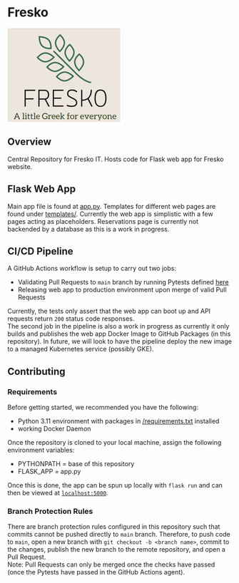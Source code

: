 # Fresko 

![Fresko Logo](/docs/fresko.png)

## Overview
Central Repository for Fresko IT. Hosts code for Flask web app for Fresko website.

## Flask Web App
Main app file is found at [app.py](/app.py). Templates for different web pages are found under [templates/](/templates/). Currently the web app is simplistic with a few pages acting as placeholders. Reservations page is currently not backended by a database as this is a work in progress.

## CI/CD Pipeline
A GitHub Actions workflow is setup to carry out two jobs:
- Validating Pull Requests to `main` branch by running Pytests defined [here](/tests/test_boot.py)
- Releasing web app to production environment upon merge of valid Pull Requests

Currently, the tests only assert that the web app can boot up and API requests return `200` status code responses.<br>
The second job in the pipeline is also a work in progress as currently it only builds and publishes the web app Docker Image to GitHub Packages (in this repository). In future, we will look to have the pipeline deploy the new image to a managed Kubernetes service (possibly GKE).

## Contributing
### Requirements
Before getting started, we recommended you have the following:
- Python 3.11 environment with packages in [/requirements.txt](/requirements.txt) installed
- working Docker Daemon

Once the repository is cloned to your local machine, assign the following environment variables:
- PYTHONPATH = base of this repository
- FLASK_APP = app.py

Once this is done, the app can be spun up locally with `flask run` and can then be viewed at [`localhost:5000`](http://localhost:5000).
### Branch Protection Rules
There are branch protection rules configured in this repository such that commits cannot be pushed directly to `main` branch. Therefore, to push code to `main`, open a new branch with `git checkout -b <branch name>`, commit to the changes, publish the new branch to the remote repository, and open a Pull Request.<br>
 Note: Pull Requests can only be merged once the checks have passed (once the Pytests have passed in the GitHub Actions agent).

